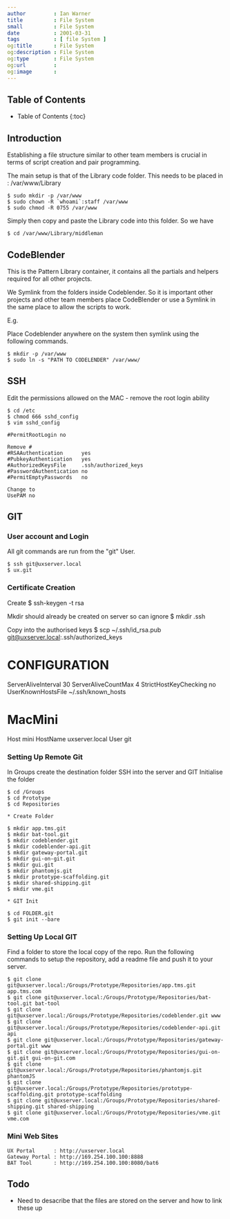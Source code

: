 ```yaml
---
author         : Ian Warner
title          : File System
small          : File System
date           : 2001-03-31
tags           : [ file System ]
og:title       : File System
og:description : File System
og:type        : File System
og:url         :
og:image       :
---
```


## Table of Contents
* Table of Contents
{:toc}

## Introduction
Establishing a file structure similar to other team members is crucial in terms
of script creation and pair programming.

The main setup is that of the Library code folder.
This needs to be placed in : /var/www/Library

    $ sudo mkdir -p /var/www
    $ sudo chown -R `whoami`:staff /var/www
    $ sudo chmod -R 0755 /var/www

Simply then copy and paste the Library code into this folder. So we have

    $ cd /var/www/Library/middleman


## CodeBlender

This is the Pattern Library container, it contains all the partials and helpers
required for all other projects.

We Symlink from the folders inside Codeblender. So it is important other projects
and other team members place CodeBlender or use a Symlink in the same place to
allow the scripts to work.

E.g.

Place Codeblender anywhere on the system then symlink using the following commands.

    $ mkdir -p /var/www
    $ sudo ln -s "PATH TO CODELENDER" /var/www/

## SSH

Edit the permissions allowed on the MAC - remove the root login ability

    $ cd /etc
    $ chmod 666 sshd_config
    $ vim sshd_config

    #PermitRootLogin no

    Remove #
    #RSAAuthentication      yes
    #PubkeyAuthentication   yes
    #AuthorizedKeysFile     .ssh/authorized_keys
    #PasswordAuthentication no
    #PermitEmptyPasswords   no

    Change to
    UsePAM no

## GIT

### User account and Login

All git commands are run from the "git" User.

    $ ssh git@uxserver.local
    $ ux.git

### Certificate Creation

Create
    $ ssh-keygen -t rsa

Mkdir should already be created on server so can ignore
    $ mkdir .ssh

Copy into the authorised keys
    $ scp ~/.ssh/id\_rsa.pub git@uxserver.local:.ssh/authorized\_keys

# CONFIGURATION
ServerAliveInterval   30
ServerAliveCountMax   4
StrictHostKeyChecking no
UserKnownHostsFile    ~/.ssh/known_hosts

# MacMini
Host mini
    HostName    uxserver.local
    User        git

### Setting Up Remote Git

In Groups create the destination folder
SSH into the server and GIT Initialise the folder

    $ cd /Groups
    $ cd Prototype
    $ cd Repositories

    * Create Folder

    $ mkdir app.tms.git
    $ mkdir bat-tool.git
    $ mkdir codeblender.git
    $ mkdir codeblender-api.git
    $ mkdir gateway-portal.git
    $ mkdir gui-on-git.git
    $ mkdir gui.git
    $ mkdir phantomjs.git
    $ mkdir prototype-scaffolding.git
    $ mkdir shared-shipping.git
    $ mkdir vme.git

    * GIT Init

    $ cd FOLDER.git
    $ git init --bare

### Setting Up Local GIT

Find a folder to store the local copy of the repo. Run the following commands
to setup the repository, add a readme file and push it to your server.

    $ git clone git@uxserver.local:/Groups/Prototype/Repositories/app.tms.git app.tms.com
    $ git clone git@uxserver.local:/Groups/Prototype/Repositories/bat-tool.git bat-tool
    $ git clone git@uxserver.local:/Groups/Prototype/Repositories/codeblender.git www
    $ git clone git@uxserver.local:/Groups/Prototype/Repositories/codeblender-api.git api
    $ git clone git@uxserver.local:/Groups/Prototype/Repositories/gateway-portal.git www
    $ git clone git@uxserver.local:/Groups/Prototype/Repositories/gui-on-git.git gui-on-git.com
    $ git clone git@uxserver.local:/Groups/Prototype/Repositories/phantomjs.git phantomJS
    $ git clone git@uxserver.local:/Groups/Prototype/Repositories/prototype-scaffolding.git prototype-scaffolding
    $ git clone git@uxserver.local:/Groups/Prototype/Repositories/shared-shipping.git shared-shipping
    $ git clone git@uxserver.local:/Groups/Prototype/Repositories/vme.git vme.com

### Mini Web Sites

    UX Portal      : http://uxserver.local
    Gateway Portal : http://169.254.100.100:8888
    BAT Tool       : http://169.254.100.100:8080/bat6

## Todo
* Need to desacribe that the files are stored on the server and how to link these up